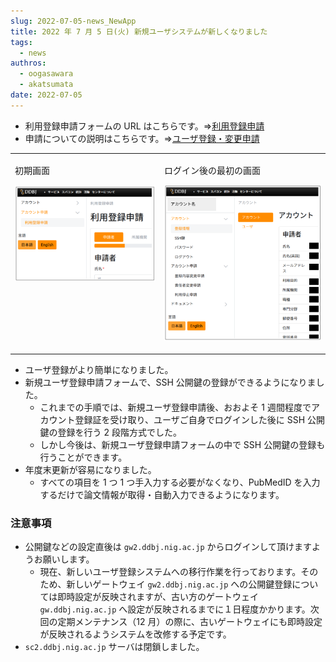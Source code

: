 ```yaml
---
slug: 2022-07-05-news_NewApp
title: 2022 年 7 月 5 日(火) 新規ユーザシステムが新しくなりました
tags:
  - news
authros:
  - oogasawara
  - akatsumata
date: 2022-07-05
---
```


- 利用登録申請フォームの URL はこちらです。=><a href="https://sc-account.ddbj.nig.ac.jp/application/registration">利用登録申請</a>
- 申請についての説明はこちらです。=>[ユーザ登録・変更申請](/application/registration)



<table>
<tr>
<td valign="top">

初期画面

![](new_registration_JP.png)

</td>
<td valign="top">

ログイン後の最初の画面

![](login_JP.png)

</td>
</tr>
</table>


- ユーザ登録がより簡単になりました。
- 新規ユーザ登録申請フォームで、SSH 公開鍵の登録ができるようになりました。
  - これまでの手順では、新規ユーザ登録申請後、おおよそ 1 週間程度でアカウント登録証を受け取り、ユーザご自身でログインした後に SSH 公開鍵の登録を行う 2 段階方式でした。
  - しかし今後は、新規ユーザ登録申請フォームの中で SSH 公開鍵の登録も行うことができます。
- 年度末更新が容易になりました。
  - すべての項目を 1 つ 1 つ手入力する必要がなくなり、PubMedID を入力するだけで論文情報が取得・自動入力できるようになります。


### 注意事項

- 公開鍵などの設定直後は `gw2.ddbj.nig.ac.jp` からログインして頂けますようお願いします。
    - 現在、新しいユーザ登録システムへの移行作業を行っております。そのため、新しいゲートウェイ `gw2.ddbj.nig.ac.jp` への公開鍵登録については即時設定が反映されますが、古い方のゲートウェイ `gw.ddbj.nig.ac.jp` へ設定が反映されるまでに１日程度かかります。次回の定期メンテナンス（12 月）の際に、古いゲートウェイにも即時設定が反映されるようシステムを改修する予定です。
- `sc2.ddbj.nig.ac.jp` サーバは閉鎖しました。



